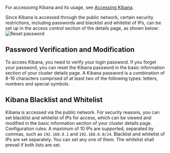 For accessomg Kibana and its usage, see [Accessing Kibana](https://cloud.tencent.com/document/product/845/17146).

Since Kibana is accessed through the public network, certain security restrictions, including passwords and blacklist and whitelist of IPs, can be set up in the access control section of the details page, as shown below:
![Reset password](https://main.qcloudimg.com/raw/7af2eff8fbb21eacbb399fdf87e20214.png)
## Password Verification and Modification
To access Kibana, you need to verify your login password. If you forget your password, you can reset the Kibana password in the basic information section of your cluster details page. A Kibana password is a combination of 8-16 characters comprised of at least two of the following types: letters, numbers and special symbols.


## Kibana Blacklist and Whitelist
Kibana is accessed via the public network. For security reasons, you can set blacklist and whitelist of IPs for access, which can be viewed and modified in the basic information section of your cluster details page. Configuration rules: A maximum of 10 IPs are supported, separated by commas, such as `192.168.0.1` and `192.168.0.0/24`. Blacklist and whitelist of IPs are set separately. You can set any one of them. The whitelist shall prevail if both lists are set.

